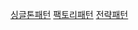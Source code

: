 [싱글톤패턴](https://leeh9.tistory.com/8)
[팩토리패턴](https://leeh9.tistory.com/9)
[전략패턴](https://leeh9.tistory.com/10)
